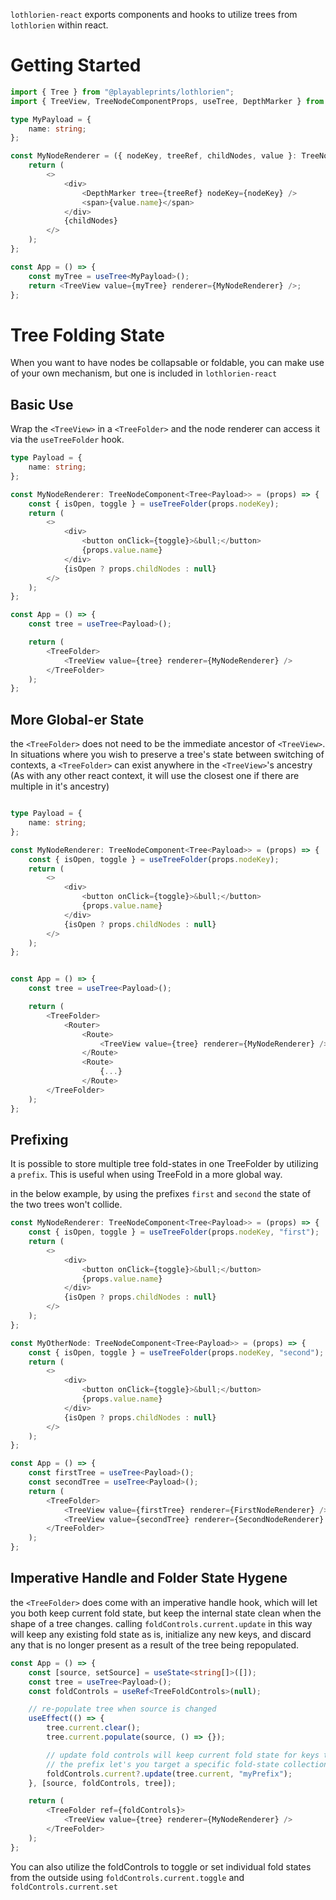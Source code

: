 `lothlorien-react` exports components and hooks to utilize trees from `lothlorien` within react.

# Getting Started

```ts
import { Tree } from "@playableprints/lothlorien";
import { TreeView, TreeNodeComponentProps, useTree, DepthMarker } from "@playableprints/lothlorien-react";

type MyPayload = {
    name: string;
};

const MyNodeRenderer = ({ nodeKey, treeRef, childNodes, value }: TreeNodeComponentProps<Tree<MyPayload>>) => {
    return (
        <>
            <div>
                <DepthMarker tree={treeRef} nodeKey={nodeKey} />
                <span>{value.name}</span>
            </div>
            {childNodes}
        </>
    );
};

const App = () => {
    const myTree = useTree<MyPayload>();
    return <TreeView value={myTree} renderer={MyNodeRenderer} />;
};
```

# Tree Folding State

When you want to have nodes be collapsable or foldable, you can make use of your own mechanism, but one is included in `lothlorien-react`

## Basic Use

Wrap the `<TreeView>` in a `<TreeFolder>` and the node renderer can access it via the `useTreeFolder` hook.

```ts
type Payload = {
    name: string;
};

const MyNodeRenderer: TreeNodeComponent<Tree<Payload>> = (props) => {
    const { isOpen, toggle } = useTreeFolder(props.nodeKey);
    return (
        <>
            <div>
                <button onClick={toggle}>&bull;</button>
                {props.value.name}
            </div>
            {isOpen ? props.childNodes : null}
        </>
    );
};

const App = () => {
    const tree = useTree<Payload>();

    return (
        <TreeFolder>
            <TreeView value={tree} renderer={MyNodeRenderer} />
        </TreeFolder>
    );
};
```

## More Global-er State

the `<TreeFolder>` does not need to be the immediate ancestor of `<TreeView>`. In situations where you wish to preserve a tree's state between switching of contexts, a `<TreeFolder>` can exist anywhere in the `<TreeView>`'s ancestry (As with any other react context, it will use the closest one if there are multiple in it's ancestry)

```ts

type Payload = {
    name: string;
};

const MyNodeRenderer: TreeNodeComponent<Tree<Payload>> = (props) => {
    const { isOpen, toggle } = useTreeFolder(props.nodeKey);
    return (
        <>
            <div>
                <button onClick={toggle}>&bull;</button>
                {props.value.name}
            </div>
            {isOpen ? props.childNodes : null}
        </>
    );
};


const App = () => {
    const tree = useTree<Payload>();

    return (
        <TreeFolder>
            <Router>
                <Route>
                    <TreeView value={tree} renderer={MyNodeRenderer} />
                </Route>
                <Route>
                    {...}
                </Route>
        </TreeFolder>
    );
};
```

## Prefixing

It is possible to store multiple tree fold-states in one TreeFolder by utilizing a `prefix`. This is useful when using TreeFold in a more global way.

in the below example, by using the prefixes `first` and `second` the state of the two trees won't collide.

```ts
const MyNodeRenderer: TreeNodeComponent<Tree<Payload>> = (props) => {
    const { isOpen, toggle } = useTreeFolder(props.nodeKey, "first");
    return (
        <>
            <div>
                <button onClick={toggle}>&bull;</button>
                {props.value.name}
            </div>
            {isOpen ? props.childNodes : null}
        </>
    );
};

const MyOtherNode: TreeNodeComponent<Tree<Payload>> = (props) => {
    const { isOpen, toggle } = useTreeFolder(props.nodeKey, "second");
    return (
        <>
            <div>
                <button onClick={toggle}>&bull;</button>
                {props.value.name}
            </div>
            {isOpen ? props.childNodes : null}
        </>
    );
};

const App = () => {
    const firstTree = useTree<Payload>();
    const secondTree = useTree<Payload>();
    return (
        <TreeFolder>
            <TreeView value={firstTree} renderer={FirstNodeRenderer} />
            <TreeView value={secondTree} renderer={SecondNodeRenderer} />
        </TreeFolder>
    );
};
```

## Imperative Handle and Folder State Hygene

the `<TreeFolder>` does come with an imperative handle hook, which will let you both keep current fold state, but keep the internal state clean when the shape of a tree changes.
calling `foldControls.current.update` in this way will keep any existing fold state as is, initialize any new keys, and discard any that is no longer present as a result of the tree being repopulated.

```ts
const App = () => {
    const [source, setSource] = useState<string[]>([]);
    const tree = useTree<Payload>();
    const foldControls = useRef<TreeFoldControls>(null);

    // re-populate tree when source is changed
    useEffect(() => {
        tree.current.clear();
        tree.current.populate(source, () => {});

        // update fold controls will keep current fold state for keys that still exist, initialize new keys, and remove any now-unused keys.
        // the prefix let's you target a specific fold-state collection, but is optional if you're only handling one tree's state.
        foldControls.current?.update(tree.current, "myPrefix");
    }, [source, foldControls, tree]);

    return (
        <TreeFolder ref={foldControls}>
            <TreeView value={tree} renderer={MyNodeRenderer} />
        </TreeFolder>
    );
};
```

You can also utilize the foldControls to toggle or set individual fold states from the outside using `foldControls.current.toggle` and `foldControls.current.set`
